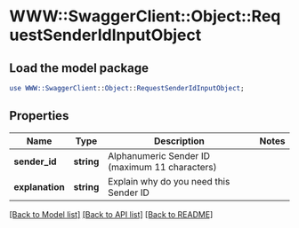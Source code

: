 # WWW::SwaggerClient::Object::RequestSenderIdInputObject

## Load the model package
```perl
use WWW::SwaggerClient::Object::RequestSenderIdInputObject;
```

## Properties
Name | Type | Description | Notes
------------ | ------------- | ------------- | -------------
**sender_id** | **string** | Alphanumeric Sender ID (maximum 11 characters) | 
**explanation** | **string** | Explain why do you need this Sender ID | 

[[Back to Model list]](../README.md#documentation-for-models) [[Back to API list]](../README.md#documentation-for-api-endpoints) [[Back to README]](../README.md)


